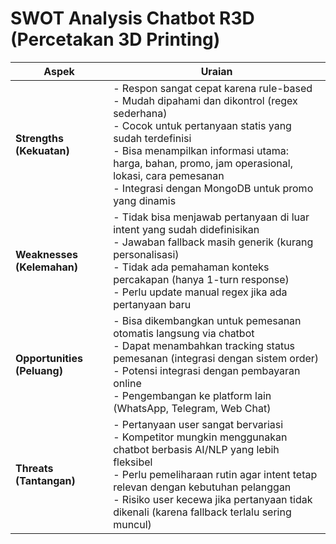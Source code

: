 # SWOT Analysis Chatbot R3D (Percetakan 3D Printing)

| Aspek                       | Uraian                                                                                                                                                                                                                                                                                                                                                   |
| --------------------------- | -------------------------------------------------------------------------------------------------------------------------------------------------------------------------------------------------------------------------------------------------------------------------------------------------------------------------------------------------------- |
| **Strengths (Kekuatan)**    | - Respon sangat cepat karena rule-based <br> - Mudah dipahami dan dikontrol (regex sederhana) <br> - Cocok untuk pertanyaan statis yang sudah terdefinisi <br> - Bisa menampilkan informasi utama: harga, bahan, promo, jam operasional, lokasi, cara pemesanan <br> - Integrasi dengan MongoDB untuk promo yang dinamis                                 |
| **Weaknesses (Kelemahan)**  | - Tidak bisa menjawab pertanyaan di luar intent yang sudah didefinisikan <br> - Jawaban fallback masih generik (kurang personalisasi) <br> - Tidak ada pemahaman konteks percakapan (hanya 1-turn response) <br> - Perlu update manual regex jika ada pertanyaan baru                                                                                    |
| **Opportunities (Peluang)** | - Bisa dikembangkan untuk pemesanan otomatis langsung via chatbot <br> - Dapat menambahkan tracking status pemesanan (integrasi dengan sistem order) <br> - Potensi integrasi dengan pembayaran online <br> - Pengembangan ke platform lain (WhatsApp, Telegram, Web Chat) |
| **Threats (Tantangan)**     | - Pertanyaan user sangat bervariasi <br> - Kompetitor mungkin menggunakan chatbot berbasis AI/NLP yang lebih fleksibel <br> - Perlu pemeliharaan rutin agar intent tetap relevan dengan kebutuhan pelanggan <br> - Risiko user kecewa jika pertanyaan tidak dikenali (karena fallback terlalu sering muncul) |
